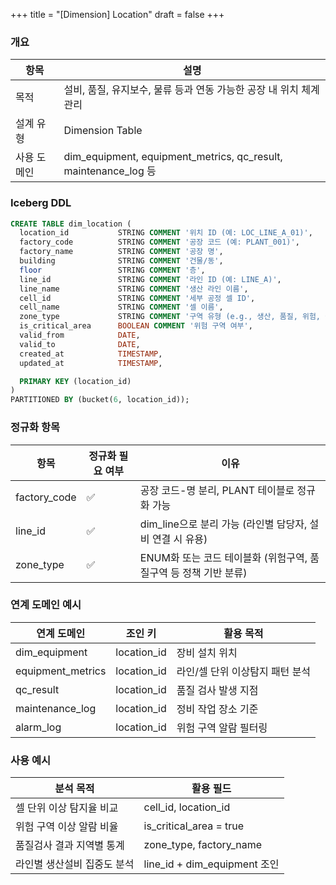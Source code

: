 +++
title = "[Dimension] Location"
draft = false
+++
### 개요
항목 | 설명
-|-
목적 | 설비, 품질, 유지보수, 물류 등과 연동 가능한 공장 내 위치 체계 관리
설계 유형 | Dimension Table
사용 도메인 | dim_equipment, equipment_metrics, qc_result, maintenance_log 등

### Iceberg DDL
```sql
CREATE TABLE dim_location (
  location_id           STRING COMMENT '위치 ID (예: LOC_LINE_A_01)',
  factory_code          STRING COMMENT '공장 코드 (예: PLANT_001)',
  factory_name          STRING COMMENT '공장 명',
  building              STRING COMMENT '건물/동',
  floor                 STRING COMMENT '층',
  line_id               STRING COMMENT '라인 ID (예: LINE_A)',
  line_name             STRING COMMENT '생산 라인 이름',
  cell_id               STRING COMMENT '세부 공정 셀 ID',
  cell_name             STRING COMMENT '셀 이름',
  zone_type             STRING COMMENT '구역 유형 (e.g., 생산, 품질, 위험, 물류)',
  is_critical_area      BOOLEAN COMMENT '위험 구역 여부',
  valid_from            DATE,
  valid_to              DATE,
  created_at            TIMESTAMP,
  updated_at            TIMESTAMP,

  PRIMARY KEY (location_id)
)
PARTITIONED BY (bucket(6, location_id));
```

### 정규화 항목
항목 | 정규화 필요 여부 | 이유
-|-|-
factory_code | ✅ | 공장 코드-명 분리, PLANT 테이블로 정규화 가능
line_id | ✅ | dim_line으로 분리 가능 (라인별 담당자, 설비 연결 시 유용)
zone_type | ✅ | ENUM화 또는 코드 테이블화 (위험구역, 품질구역 등 정책 기반 분류)

### 연계 도메인 예시
연계 도메인 | 조인 키 | 활용 목적
-|-|-
dim_equipment | location_id | 장비 설치 위치
equipment_metrics | location_id | 라인/셀 단위 이상탐지 패턴 분석
qc_result | location_id | 품질 검사 발생 지점
maintenance_log | location_id | 정비 작업 장소 기준
alarm_log | location_id | 위험 구역 알람 필터링

### 사용 예시
분석 목적 | 활용 필드
-|-
셀 단위 이상 탐지율 비교 | cell_id, location_id
위험 구역 이상 알람 비율 | is_critical_area = true
품질검사 결과 지역별 통계 | zone_type, factory_name
라인별 생산설비 집중도 분석 | line_id + dim_equipment 조인

